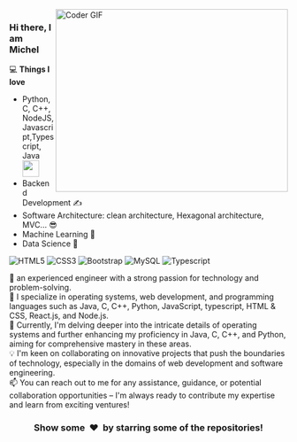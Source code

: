 <img align="right" src="https://github.com/rajaprerak/rajaprerak/blob/master/developer.gif" alt="Coder GIF" width="420" height="330">


### Hi there, I am Michel 

💻 **Things I love**
- Python, C, C++, NodeJS, Javascript,Typescript, Java <img src="https://media.giphy.com/media/WUlplcMpOCEmTGBtBW/giphy.gif" width="30"> 
- Backend Development ✍️
- Software Architecture: clean architecture, Hexagonal architecture, MVC... 😎
- Machine Learning 🧐
- Data Science 😬

![HTML5](https://img.shields.io/badge/-HTML5-000000?style=flat&logo=HTML5)
![CSS3](https://img.shields.io/badge/-CSS3-000000?style=flat&logo=CSS3)
![Bootstrap](https://img.shields.io/badge/-Bootstrap-000000?style=flat&logo=bootstrap)
![MySQL](https://img.shields.io/badge/-MySQL-000000?style=flat&logo=MySQL)
![Typescript ](https://img.shields.io/badge/-Typescript-000000?style=flat&logo=Typescript)

  
👋 an experienced engineer with a strong passion for technology and problem-solving.  
👀 I specialize in operating systems, web development, and programming languages such as Java, C, C++, Python, JavaScript, typescript, HTML & CSS, React.js, and Node.js.  
🌱 Currently, I'm delving deeper into the intricate details of operating systems and further enhancing my proficiency in Java, C, C++, and Python, aiming for comprehensive mastery in these areas.  
💡 I'm keen on collaborating on innovative projects that push the boundaries of technology, especially in the domains of web development and software engineering.  
📫 You can reach out to me for any assistance, guidance, or potential collaboration opportunities – I'm always ready to contribute my expertise and learn from exciting ventures!

<div align="center">
    <h3 align="center">Show some &nbsp;❤️&nbsp; by starring some of the repositories!</h3>
</div>

<!---
Mandarahades/Mandarahades is a ✨ special ✨ repository because its `README.md` (this file) appears on your GitHub profile.
You can click the Preview link to take a look at your changes.
--->
